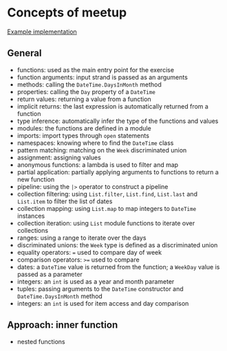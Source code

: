 # Concepts of meetup

[Example implementation](https://github.com/exercism/fsharp/blob/master/exercises/meetup/Example.fs)

## General

- functions: used as the main entry point for the exercise
- function arguments: input strand is passed as an arguments
- methods: calling the `DateTime.DaysInMonth` method
- properties: calling the `Day` property of a `DateTime`
- return values: returning a value from a function
- implicit returns: the last expression is automatically returned from a function
- type inference: automatically infer the type of the functions and values
- modules: the functions are defined in a module
- imports: import types through `open` statements
- namespaces: knowing where to find the `DateTime` class
- pattern matching: matching on the `Week` discriminated union
- assignment: assigning values
- anonymous functions: a lambda is used to filter and map
- partial application: partially applying arguments to functions to return a new function
- pipeline: using the `|>` operator to construct a pipeline
- collection filtering: using `List.filter`, `List.find`, `List.last` and `List.item` to filter the list of dates
- collection mapping: using `List.map` to map integers to `DateTime` instances
- collection iteration: using `List` module functions to iterate over collections
- ranges: using a range to iterate over the days
- discriminated unions: the `Week` type is defined as a discriminated union
- equality operators: `=` used to compare day of week
- comparison operators: `>=` used to compare
- dates: a `DateTime` value is returned from the function; a `WeekDay` value is passed as a parameter
- integers: an `int` is used as a year and month parameter
- tuples: passing arguments to the `DateTime` constructor and `DateTime.DaysInMonth` method
- integers: an `int` is used for item access and day comparison

## Approach: inner function

- nested functions
